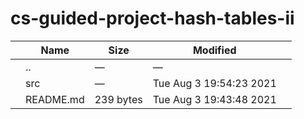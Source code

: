 # cs-guided-project-hash-tables-ii

<table><thead><tr class="header"><th></th><th>Name</th><th>Size</th><th>Modified</th><th></th></tr></thead><tbody><tr class="odd"><td></td><td><span class="goup">..</span></td><td>—</td><td>—</td><td></td></tr><tr class="even"><td></td><td><span class="name">src</span></td><td>—</td><td>Tue Aug 3 19:54:23 2021</td><td></td></tr><tr class="odd"><td></td><td><span class="name">README.md</span></td><td>239 bytes</td><td>Tue Aug 3 19:43:48 2021</td><td></td></tr></tbody></table>

